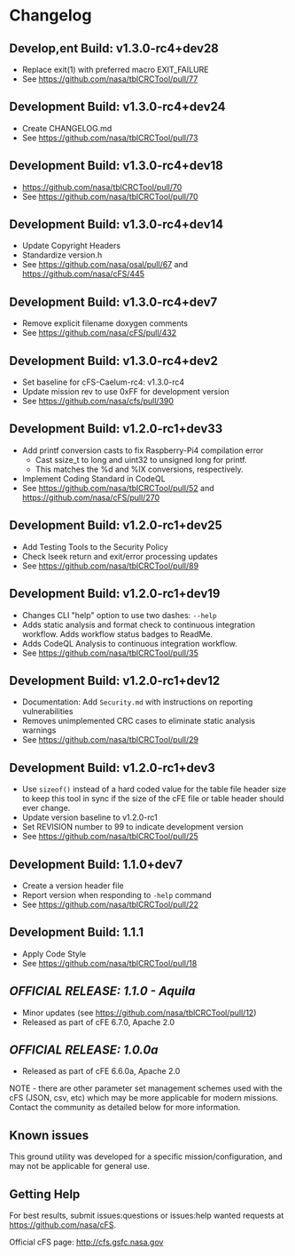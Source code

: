 # Changelog

## Develop,ent Build: v1.3.0-rc4+dev28
- Replace exit(1) with preferred macro EXIT_FAILURE
- See <https://github.com/nasa/tblCRCTool/pull/77>

## Development Build: v1.3.0-rc4+dev24
- Create CHANGELOG.md
- See <https://github.com/nasa/tblCRCTool/pull/73>

## Development Build: v1.3.0-rc4+dev18
- https://github.com/nasa/tblCRCTool/pull/70
- See <https://github.com/nasa/tblCRCTool/pull/70>

## Development Build: v1.3.0-rc4+dev14
- Update Copyright Headers
- Standardize version.h 
- See <https://github.com/nasa/osal/pull/67> and <https://github.com/nasa/cFS/445>

## Development Build: v1.3.0-rc4+dev7
- Remove explicit filename doxygen comments
- See <https://github.com/nasa/cFS/pull/432>

## Development Build: v1.3.0-rc4+dev2
- Set baseline for cFS-Caelum-rc4: v1.3.0-rc4
- Update mission rev to use 0xFF for development version
- See <https://github.com/nasa/cfs/pull/390>

## Development Build: v1.2.0-rc1+dev33
- Add printf conversion casts to fix Raspberry-Pi4 compilation error
  - Cast ssize_t to long and uint32 to unsigned long for printf.
  - This matches the %d and %lX conversions, respectively.
- Implement Coding Standard in CodeQL
- See <https://github.com/nasa/tblCRCTool/pull/52> and <https://github.com/nasa/cFS/pull/270>

## Development Build: v1.2.0-rc1+dev25
- Add Testing Tools to the Security Policy
- Check lseek return and exit/error processing updates
- See <https://github.com/nasa/tblCRCTool/pull/89>

## Development Build: v1.2.0-rc1+dev19
- Changes CLI "help" option to use two dashes: `--help`
- Adds static analysis and format check to continuous integration workflow. Adds workflow status badges to ReadMe.
- Adds CodeQL Analysis to continuous integration workflow.
- See <https://github.com/nasa/tblCRCTool/pull/35>

## Development Build: v1.2.0-rc1+dev12
- Documentation: Add `Security.md` with instructions on reporting vulnerabilities
- Removes unimplemented CRC cases to eliminate static analysis warnings
- See <https://github.com/nasa/tblCRCTool/pull/29>

## Development Build: v1.2.0-rc1+dev3
- Use `sizeof()` instead of a hard coded value for the table file header size to keep this tool in sync if the size of the cFE file or table header should ever change.
- Update version baseline to v1.2.0-rc1
- Set REVISION number to 99 to indicate development version
- See <https://github.com/nasa/tblCRCTool/pull/25>

## Development Build: 1.1.0+dev7
- Create a version header file
- Report version when responding to `-help` command
- See <https://github.com/nasa/tblCRCTool/pull/22>

## Development Build: 1.1.1
- Apply Code Style
- See <https://github.com/nasa/tblCRCTool/pull/18>

## **_OFFICIAL RELEASE: 1.1.0 - Aquila_**
- Minor updates (see https://github.com/nasa/tblCRCTool/pull/12)
- Released as part of cFE 6.7.0, Apache 2.0

## **_OFFICIAL RELEASE: 1.0.0a_**
- Released as part of cFE 6.6.0a, Apache 2.0

NOTE - there are other parameter set management schemes used with the cFS (JSON, csv, etc) which may be more applicable for modern missions.  Contact the community as detailed below for more information.

## Known issues

This ground utility was developed for a specific mission/configuration, and may not be applicable for general use.

## Getting Help

For best results, submit issues:questions or issues:help wanted requests at https://github.com/nasa/cFS.

Official cFS page: http://cfs.gsfc.nasa.gov
